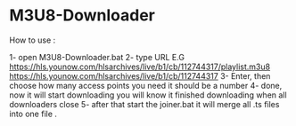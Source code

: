 # M3U8-Downloader

How to use :

1- open M3U8-Downloader.bat
2- type URL
  E.G
  https://hls.younow.com/hlsarchives/live/b1/cb/112744317/playlist.m3u8
  https://hls.younow.com/hlsarchives/live/b1/cb/112744317
3- Enter, then choose how many access points you need 
  it should be a number
4- done, now it will start downloading
  you will know it finished downloading when all downloaders close
5- after that start the joiner.bat
  it will merge all .ts files into one file .
